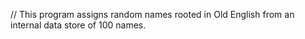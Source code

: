 // This program assigns random names rooted in Old English from an internal data store of 100 names.
